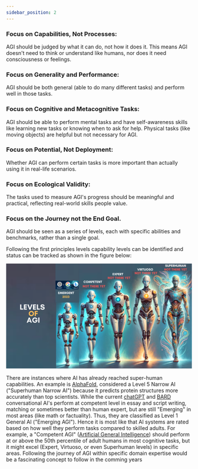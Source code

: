 ```yaml
---
sidebar_position: 2
---
```


### Focus on Capabilities, Not Processes: 
AGI should be judged by what it can do, not how it does it. This means AGI doesn't need to think or understand like humans, nor does it need consciousness or feelings.

### Focus on Generality and Performance: 
AGI should be both general (able to do many different tasks) and perform well in those tasks.

### Focus on Cognitive and Metacognitive Tasks: 
AGI should be able to perform mental tasks and have self-awareness skills like learning new tasks or knowing when to ask for help. Physical tasks (like moving objects) are helpful but not necessary for AGI.

### Focus on Potential, Not Deployment: 
Whether AGI can perform certain tasks is more important than actually using it in real-life scenarios.

### Focus on Ecological Validity: 
The tasks used to measure AGI's progress should be meaningful and practical, reflecting real-world skills people value.

### Focus on the Journey not the End Goal. 
AGI should be seen as a series of levels, each with specific abilities and benchmarks, rather than a single goal.


Following the first principles levels capability levels can be identified and status can be tracked as shown in the figure below:

![Capability Levels of AGI ](https://github.com/opencogmind/authorprof/blob/main/AGI/meme/LevelsOfAGI.png 'AGI Capability Levels ')

There are instances where AI has already reached super-human capabilities. An example is [AlphaFold](https://alphafold.ebi.ac.uk/), considered a Level 5 Narrow AI ("Superhuman Narrow AI") because it predicts protein structures more accurately than top scientists. While the current [chatGPT](https://chat.openai.com/) and [BARD](https://bard.google.com/?utm_source=sem&utm_medium=paid-media&utm_campaign=q4enUS_sem7&gclid=CjwKCAiAvJarBhA1EiwAGgZl0LAA1YZ6HTMrTZ3u7_sRtJqk-o6OdsDcYWxW9kPY4U6a9aATK-5a5RoCYmUQAvD_BwE) conversational AI's perform at competent level in essay and script writing, matching or sometimes better than human expert, but are still "Emerging" in most areas (like math or factuality). Thus, they are classified as Level 1 General AI ("Emerging AGI").
Hence it is most like that AI systems are rated based on how well they perform tasks compared to skilled adults. For example, a "Competent AGI" ([Artificial General Intelligence](https://arxiv.org/pdf/2311.02462.pdf)) should perform at or above the 50th percentile of adult humans in most cognitive tasks, but it might excel (Expert, Virtuoso, or even Superhuman levels) in specific areas.
Following the journey of AGI within specific domain expertise would be a fascinating concept to follow in the comming years